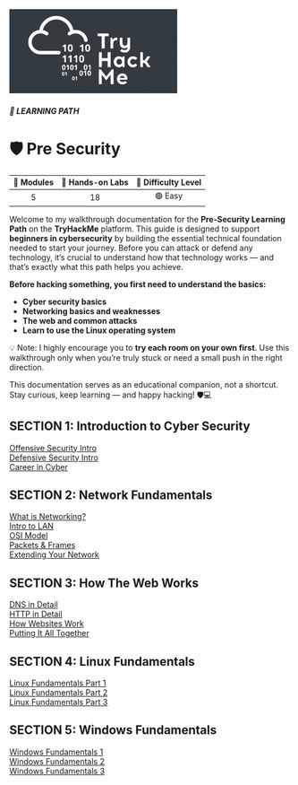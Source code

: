 <img src="THM.jpg" width="300">

##### 🧭 LEARNING PATH
# 🛡️ Pre Security

| 📘 **Modules** | 🧪 **Hands-on Labs** | 🎯 **Difficulty Level** |
|:---------------:|:-------------------:|:-----------------------:|
| 5 | 18 | 🟢 Easy |

Welcome to my walkthrough documentation for the **Pre-Security Learning Path** on the **TryHackMe** platform.
This guide is designed to support **beginners in cybersecurity** by building the essential technical foundation needed to start your journey.
Before you can attack or defend any technology, it’s crucial to understand how that technology works — and that’s exactly what this path helps you achieve.

**Before hacking something, you first need to understand the basics:**
- **Cyber security basics** 
- **Networking basics and weaknesses** 
- **The web and common attacks** 
- **Learn to use the Linux operating system** 

💡 Note: I highly encourage you to **try each room on your own first**. Use this walkthrough only when you’re truly stuck or need a small push in the right direction.

This documentation serves as an educational companion, not a shortcut.
Stay curious, keep learning — and happy hacking! 🛡️💻

## SECTION 1: Introduction to Cyber Security

[Offensive Security Intro](offensive_security_intro/)  
[Defensive Security Intro](defensive_security_intro/)  
[Career in Cyber](career_in_cyber/)  

## SECTION 2: Network Fundamentals

[What is Networking?]()  
[Intro to LAN]()  
[OSI Model]()  
[Packets & Frames]()  
[Extending Your Network]()  

## SECTION 3: How The Web Works

[DNS in Detail]()  
[HTTP in Detail]()  
[How Websites Work]()  
[Putting It All Together]()  

## SECTION 4: Linux Fundamentals

[Linux Fundamentals Part 1]()  
[Linux Fundamentals Part 2]()  
[Linux Fundamentals Part 3]()  

## SECTION 5: Windows Fundamentals

[Windows Fundamentals 1]()  
[Windows Fundamentals 2]()  
[Windows Fundamentals 3]()  




